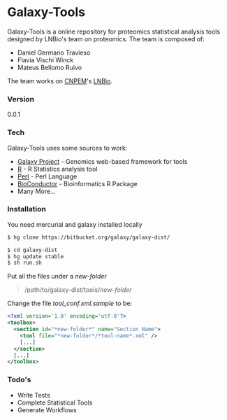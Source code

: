 # Galaxy-Tools

Galaxy-Tools is a online repository for proteomics statistical analysis tools designed by LNBio's team on proteomics. The team is composed of:

  - Daniel Germano Travieso
  - Flavia Vischi Winck
  - Mateus Bellomo Ruivo

The team works on [CNPEM]'s [LNBio].

### Version
0.0.1

### Tech

Galaxy-Tools uses some sources to work:
* [Galaxy Project] - Genomics web-based framework for tools
* [R] - R Statistics analysis tool
* [Perl] - Perl Language
* [BioConductor] - Bioinformatics R Package
* Many More...

### Installation

You need mercurial and galaxy installed locally

```sh
$ hg clone https://bitbucket.org/galaxy/galaxy-dist/
```

```sh
$ cd galaxy-dist
$ hg update stable
$ sh run.sh
```

Put all the files under a *new-folder*
> /path/to/galaxy-dist/tools/*new-folder*

Change the file *tool_conf.xml.sample* to be:
```xml
<?xml version='1.0' encoding='utf-8'?>
<toolbox>
  <section id="*new-folder*" name="Section Name">
    <tool file="*new-folder*/*tool-name*.xml" />
    [...]
  </section>
  [...]
</toolbox>
```

### Todo's

 - Write Tests
 - Complete Statistical Tools
 - Generate Workflows

[CNPEM]:http://cnpem.br
[LNBio]:http://lnbio.cnpem.br/
[Galaxy Project]:http://galaxyproject.org/
[R]:http://www.r-project.org/
[Perl]:https://www.perl.org/
[BioConductor]:http://bioconductor.org/
